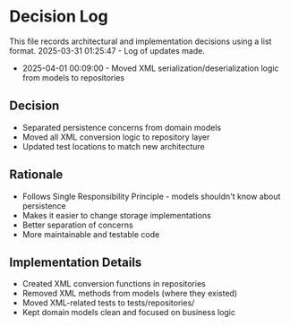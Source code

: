 # Decision Log

This file records architectural and implementation decisions using a list format.
2025-03-31 01:25:47 - Log of updates made.

* 2025-04-01 00:09:00 - Moved XML serialization/deserialization logic from models to repositories

## Decision

* Separated persistence concerns from domain models
* Moved all XML conversion logic to repository layer
* Updated test locations to match new architecture

## Rationale 

* Follows Single Responsibility Principle - models shouldn't know about persistence
* Makes it easier to change storage implementations
* Better separation of concerns
* More maintainable and testable code

## Implementation Details

* Created XML conversion functions in repositories
* Removed XML methods from models (where they existed)
* Moved XML-related tests to tests/repositories/
* Kept domain models clean and focused on business logic